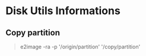 # Disk Utils Informations

## Copy partition
> e2image -ra -p '/origin/partition' '/copy/partition'
